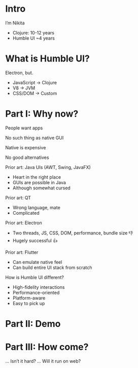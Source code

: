 # Intro

I’m Nikita
- Clojure: 10-12 years
- Humble UI ~4 years

# What is Humble UI?

Electron, but.

- JavaScript -> Clojure
- V8 -> JVM
- CSS/DOM -> Custom

# Part I: Why now?

People want apps

No such thing as native GUI

Native is expensive

No good alternatives

Prior art: Java UIs (AWT, Swing, JavaFX)

- Heart in the right place
- GUIs are possible in Java
- Although somewhat cursed

Prior art: QT

- Wrong language, mate
- Complicated

Prior art: Electron

- Two threads, JS, CSS, DOM, performance, bundle size 👎
- Hugely successful 👍

Prior art: Flutter

- Can emulate native feel
- Can build entire UI stack from scratch

How is Humble UI different?

- High-fidelity interactions
- Performance-oriented
- Platform-aware
- Easy to pick up

# Part II: Demo



# Part III: How come?

... Isn’t it hard?
... Will it run on web?